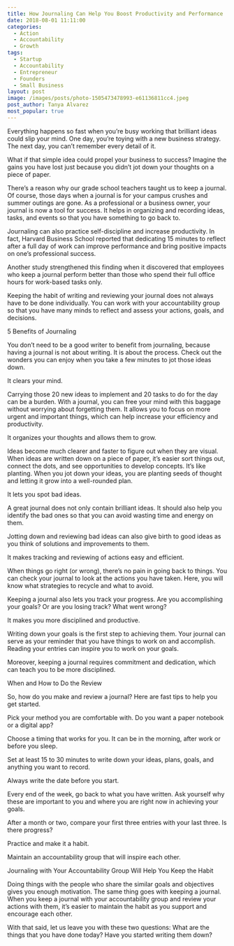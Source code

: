 ```yaml
---
title: How Journaling Can Help You Boost Productivity and Performance
date: 2018-08-01 11:11:00
categories:
  - Action
  - Accountability
  - Growth
tags:
  - Startup
  - Accountability
  - Entrepreneur
  - Founders
  - Small Business
layout: post
image: /images/posts/photo-1505473478993-e61136811cc4.jpeg
post_author: Tanya Alvarez
most_popular: true
---
```


Everything happens so fast when you’re busy working that brilliant ideas could slip your mind. One day, you’re toying with a new business strategy. The next day, you can’t remember every detail of it.

What if that simple idea could propel your business to success? Imagine the gains you have lost just because you didn’t jot down your thoughts on a piece of paper.

There’s a reason why our grade school teachers taught us to keep a journal. Of course, those days when a journal is for your campus crushes and summer outings are gone. As a professional or a business owner, your journal is now a tool for success. It helps in organizing and recording ideas, tasks, and events so that you have something to go back to.

Journaling can also practice self-discipline and increase productivity. In fact, Harvard Business School reported that dedicating 15 minutes to reflect after a full day of work can improve performance and bring positive impacts on one’s professional success.

Another study strengthened this finding when it discovered that employees who keep a journal perform better than those who spend their full office hours for work-based tasks only.

Keeping the habit of writing and reviewing your journal does not always have to be done individually. You can work with your accountability group so that you have many minds to reflect and assess your actions, goals, and decisions.

5 Benefits of Journaling

You don’t need to be a good writer to benefit from journaling, because having a journal is not about writing. It is about the process. Check out the wonders you can enjoy when you take a few minutes to jot those ideas down.

It clears your mind.

Carrying those 20 new ideas to implement and 20 tasks to do for the day can be a burden. With a journal, you can free your mind with this baggage without worrying about forgetting them. It allows you to focus on more urgent and important things, which can help increase your efficiency and productivity.

It organizes your thoughts and allows them to grow.

Ideas become much clearer and faster to figure out when they are visual. When ideas are written down on a piece of paper, it’s easier sort things out, connect the dots, and see opportunities to develop concepts. It’s like planting. When you jot down your ideas, you are planting seeds of thought and letting it grow into a well-rounded plan.

It lets you spot bad ideas.

A great journal does not only contain brilliant ideas. It should also help you identify the bad ones so that you can avoid wasting time and energy on them.

Jotting down and reviewing bad ideas can also give birth to good ideas as you think of solutions and improvements to them.

It makes tracking and reviewing of actions easy and efficient.

When things go right (or wrong), there’s no pain in going back to things. You can check your journal to look at the actions you have taken. Here, you will know what strategies to recycle and what to avoid.

Keeping a journal also lets you track your progress. Are you accomplishing your goals? Or are you losing track? What went wrong?

It makes you more disciplined and productive.

Writing down your goals is the first step to achieving them. Your journal can serve as your reminder that you have things to work on and accomplish. Reading your entries can inspire you to work on your goals.

Moreover, keeping a journal requires commitment and dedication, which can teach you to be more disciplined.

When and How to Do the Review

So, how do you make and review a journal? Here are fast tips to help you get started.

Pick your method you are comfortable with. Do you want a paper notebook or a digital app?

Choose a timing that works for you. It can be in the morning, after work or before you sleep.

Set at least 15 to 30 minutes to write down your ideas, plans, goals, and anything you want to record.

Always write the date before you start.

Every end of the week, go back to what you have written. Ask yourself why these are important to you and where you are right now in achieving your goals. &nbsp;

After a month or two, compare your first three entries with your last three. Is there progress?

Practice and make it a habit.

Maintain an accountability group that will inspire each other.

Journaling with Your Accountability Group Will Help You Keep the Habit

Doing things with the people who share the similar goals and objectives gives you enough motivation. The same thing goes with keeping a journal. When you keep a journal with your accountability group and review your actions with them, it’s easier to maintain the habit as you support and encourage each other.

With that said, let us leave you with these two questions: What are the things that you have done today? Have you started writing them down?